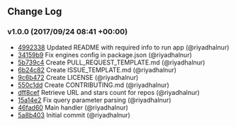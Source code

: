 ## Change Log

### v1.0.0 (2017/09/24 08:41 +00:00)
- [4992338](https://github.com/riyadhalnur/micro-github-projects/commit/49923389bcf3400a6e8f8f2dea7224a3830b9866) Updated README with required info to run app (@riyadhalnur)
- [34159b9](https://github.com/riyadhalnur/micro-github-projects/commit/34159b9674ad1aae9a070ad91ff82118a83f76fd) Fix engines config in package.json (@riyadhalnur)
- [5b739c4](https://github.com/riyadhalnur/micro-github-projects/commit/5b739c45cefc0d3471314cf8554f37b74abcdad2) Create PULL_REQUEST_TEMPLATE.md (@riyadhalnur)
- [6b24c82](https://github.com/riyadhalnur/micro-github-projects/commit/6b24c827027c4a7e276742f72553bbaf856f2128) Create ISSUE_TEMPLATE.md (@riyadhalnur)
- [9c6b472](https://github.com/riyadhalnur/micro-github-projects/commit/9c6b472dfab25b208d43908639450ff084fddff3) Create LICENSE (@riyadhalnur)
- [550c1dd](https://github.com/riyadhalnur/micro-github-projects/commit/550c1dda0029b52e8386d66ae97effb9b6b52ffa) Create CONTRIBUTING.md (@riyadhalnur)
- [dff8cef](https://github.com/riyadhalnur/micro-github-projects/commit/dff8cef459e135ad4459df0c1c48f89a15cf5f79) Retrieve URL and stars count for repos (@riyadhalnur)
- [15a14e2](https://github.com/riyadhalnur/micro-github-projects/commit/15a14e2606134f71417d1c330bee0c5f4283f835) Fix query parameter parsing (@riyadhalnur)
- [46fad60](https://github.com/riyadhalnur/micro-github-projects/commit/46fad60f3da7d90b658d7bdc7c8c1444c1140462) Main handler (@riyadhalnur)
- [5a8b403](https://github.com/riyadhalnur/micro-github-projects/commit/5a8b403b2b8bd15326f64614fd3b5795b87393c8) Initial commit (@riyadhalnur)